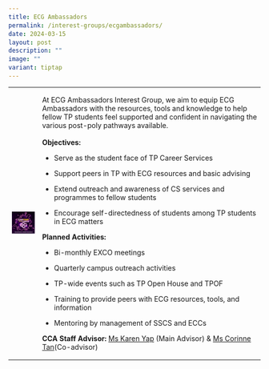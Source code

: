 ```yaml
---
title: ECG Ambassadors
permalink: /interest-groups/ecgambassadors/
date: 2024-03-15
layout: post
description: ""
image: ""
variant: tiptap
---
```

<table style="minWidth: 50px">
<colgroup>
<col>
<col>
</colgroup>
<tbody>
<tr>
<td rowspan="1" colspan="1">
<div class="isomer-image-wrapper">
<img style="width: 100%" height="auto" width="100%" alt="" src="/images/Interest Groups/ECG_Ambassadors.png">
</div>
</td>
<td rowspan="1" colspan="1">
<p>At ECG Ambassadors Interest Group, we aim to equip ECG Ambassadors with
the resources, tools and knowledge to help fellow TP students feel supported
and confident in navigating the various post-poly pathways available.
<br>
<br><strong>Objectives:</strong>
</p>
<ul data-tight="true" class="tight">
<li>
<p>Serve as the student face of TP Career Services</p>
</li>
<li>
<p>Support peers in TP with ECG resources and basic advising</p>
</li>
<li>
<p>Extend outreach and awareness of CS services and programmes to fellow
students</p>
</li>
<li>
<p>Encourage self-directedness of students among TP students in ECG matters</p>
</li>
</ul>
<p><strong>Planned Activities:</strong>
</p>
<ul data-tight="true" class="tight">
<li>
<p>Bi-monthly EXCO meetings</p>
</li>
<li>
<p>Quarterly campus outreach activities</p>
</li>
<li>
<p>TP-wide events such as TP Open House and TPOF</p>
</li>
<li>
<p>Training to provide peers with ECG resources, tools, and information</p>
</li>
<li>
<p>Mentoring by management of SSCS and ECCs</p>
</li>
</ul>
<p><strong>CCA Staff Advisor:</strong>  <a href="mailto:Karen_Yap@tp.edu.sg" rel="noopener noreferrer nofollow" target="_blank">Ms Karen Yap</a> (Main Advisor) &amp;
<a href="mailto:Corinne_Cheng_Hong_TAN@tp.edu.sg" rel="noopener noreferrer nofollow" target="_blank">Ms Corinne Tan</a>(Co-advisor)
<br>
</p>
</td>
</tr>
</tbody>
</table>
<p></p>